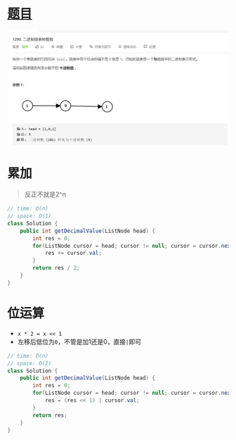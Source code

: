 # [题目](https://leetcode-cn.com/problems/convert-binary-number-in-a-linked-list-to-integer/)

![image-20210527104639240](../.imgs/1290.png)

# 累加

> 反正不就是2^n

```java
// time: O(n)
// space: O(1)
class Solution {
    public int getDecimalValue(ListNode head) {
        int res = 0;
        for(ListNode cursor = head; cursor != null; cursor = cursor.next, res *= 2){
            res += cursor.val;
        }
        return res / 2;
    }
}
```

# 位运算

- ``x * 2 = x << 1``
- 左移后低位为``0``，不管是加1还是0，直接``|``即可

```java
// time: O(n)
// space: O(1)
class Solution {
    public int getDecimalValue(ListNode head) {
        int res = 0;
        for(ListNode cursor = head; cursor != null; cursor = cursor.next){
            res = (res << 1) | cursor.val;
        }
        return res;
    }
}
```

